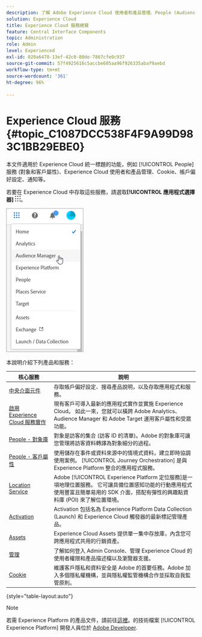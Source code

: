 ```yaml
---
description: 了解 Adobe Experience Cloud 使用者和產品管理、People (Audiences 和客戶屬性)、Journey Orchestration、Offers、Places、Experience Platform Launch 和 Mobile Services。
solution: Experience Cloud
title: Experience Cloud 服務總覽
feature: Central Interface Components
topic: Administration
role: Admin
level: Experienced
exl-id: 020a6478-13ef-42c0-80de-7867cfe0c937
source-git-commit: 57f4925616c5accbe605aa96f926335abaf9aebd
workflow-type: tm+mt
source-wordcount: '361'
ht-degree: 96%

---
```


# Experience Cloud 服務 {#topic_C1087DCC538F4F9A99D983C1BB29EBE0}

本文件適用於 Experience Cloud 統一標題的功能，例如 [!UICONTROL People] 服務 (對象和客戶屬性)、Experience Cloud 使用者和產品管理、Cookie、帳戶偏好設定、通知等。

若要在 Experience Cloud 中存取這些服務，請選取&#x200B;**[!UICONTROL 應用程式選擇器]**
![服務選擇器](assets/menu-icon.png)。

![Experience Cloud 服務](assets/platform-core-services.png)

本說明介紹下列產品和服務：

| 核心服務 | 說明 |
|--- |--- |
| [中央介面元件](experience-cloud.md) | 存取帳戶偏好設定、搜尋產品說明，以及存取應用程式和服務。 |
| [啟用 Experience Cloud 服務實作](core-services.md) | 現有客戶可導入最新的應用程式實作並實施 Experience Cloud。 如此一來，您就可以橫跨 Adobe Analytics、Audience Manager 和 Adobe Target 運用客戶屬性和受眾功能。 |
| [People - 對象庫](audience-library.md) | 對象是訪客的集合 (訪客 ID 的清單)。Adobe 的對象庫可讓您管理將訪客資料轉譯為對象細分的過程。  |
| [People - 客戶屬性](attributes.md) | 使用儲存在事件或資料來源中的情境式資料，建立即時協調使用案例。 [!UICONTROL Journey Orchestration] 是與 Experience Platform 整合的應用程式服務。 |
| [Location Service](https://experienceleague.adobe.com/docs/places/using/home.html?lang=zh-Hant) | Adobe [!UICONTROL Experience Platform 定位服務]是一項地理位置服務。 它可讓具備位置感知功能的行動應用程式使用豐富且簡單易用的 SDK 介面，搭配有彈性的興趣點資料庫 (POI) 來了解位置環境。 |
| [Activation](activation.md) | Activation 包括名為 Experience Platform Data Collection (Launch) 和 Experience Cloud 觸發器的最新標記管理產品。 |
| [Assets](experience-cloud-assets.md) | Experience Cloud Assets 提供單一集中存放庫，內含您可跨應用程式共用的行銷資產。 |
| [管理](admin-getting-started.md) | 了解如何登入 Admin Console、管理 Experience Cloud 的使用者權限和產品描述檔以及瀏覽器支援。 |
| [Cookie](cookies-privacy.md) | 維護客戶隱私和資料安全是 Adobe 的首要任務。Adobe 加入多個隱私權機構，並與隱私權監管機構合作並採取自我監管原則。 |

{style="table-layout:auto"}

>[!NOTE]
>
>若需 Experience Platform 的產品文件，請前往[這裡](https://experienceleague.adobe.com/docs/experience-platform/landing/home.html?lang=zh-Hant)。的技術檔案 [!UICONTROL Experience Platform] 開發人員位於 [Adobe Developer](https://developer.adobe.com/apis).
